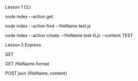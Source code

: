 Lesson 1 CLI 

node index --action get

node index --action find --fileName test.js

node index --action create --fileName test-0.js --content TEST


Lesson 2 Express 

GET

GET /fileName.format

POST json {fileName, content} 